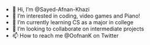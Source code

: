 - 👋 Hi, I’m @Sayed-Afnan-Khazi
- 👀 I’m interested in coding, video games and Piano!
- 🌱 I’m currently learning CS as a major in college
- 💞️ I’m looking to collaborate on intermediate projects
- 📫 How to reach me @OofnanK on Twitter

<!---
Sayed-Afnan-Khazi/Sayed-Afnan-Khazi is a ✨ special ✨ repository because its `README.md` (this file) appears on your GitHub profile.
You can click the Preview link to take a look at your changes.
--->

